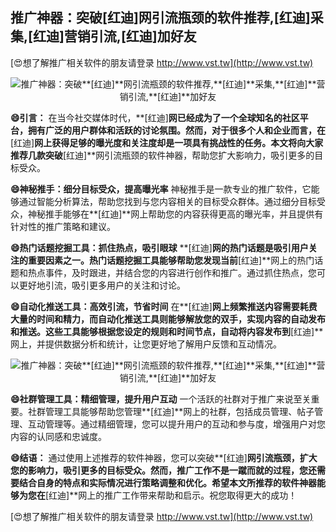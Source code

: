 ## **推广神器：突破**[红迪]**网引流瓶颈的软件推荐,**[红迪]**采集,**[红迪]**营销引流,**[红迪]**加好友**

[😍想了解推广相关软件的朋友请登录 http://www.vst.tw](http://www.vst.tw)

 <center><img src="https://vst.tw/MP4/tuiguang/png/3.png" alt="推广神器：突破**[红迪]**网引流瓶颈的软件推荐,**[红迪]**采集,**[红迪]**营销引流,**[红迪]**加好友"></center>

**😄引言：**
在当今社交媒体时代，**[红迪]**网已经成为了一个全球知名的社区平台，拥有广泛的用户群体和活跃的讨论氛围。然而，对于很多个人和企业而言，在**[红迪]**网上获得足够的曝光度和关注度却是一项具有挑战性的任务。本文将向大家推荐几款突破**[红迪]**网引流瓶颈的软件神器，帮助您扩大影响力，吸引更多的目标受众。

**😄神秘推手：细分目标受众，提高曝光率**
神秘推手是一款专业的推广软件，它能够通过智能分析算法，帮助您找到与您内容相关的目标受众群体。通过细分目标受众，神秘推手能够在**[红迪]**网上帮助您的内容获得更高的曝光率，并且提供有针对性的推广策略和建议。

**😄热门话题挖掘工具：抓住热点，吸引眼球**
**[红迪]**网的热门话题是吸引用户关注的重要因素之一。热门话题挖掘工具能够帮助您发现当前**[红迪]**网上的热门话题和热点事件，及时跟进，并结合您的内容进行创作和推广。通过抓住热点，您可以更好地引流，吸引更多用户的关注和讨论。

**😄自动化推送工具：高效引流，节省时间**
在**[红迪]**网上频繁推送内容需要耗费大量的时间和精力，而自动化推送工具则能够解放您的双手，实现内容的自动发布和推送。这些工具能够根据您设定的规则和时间节点，自动将内容发布到**[红迪]**网上，并提供数据分析和统计，让您更好地了解用户反馈和互动情况。

 <center><img src="https://vst.tw/MP4/tuiguang/png/7.png" alt="推广神器：突破**[红迪]**网引流瓶颈的软件推荐,**[红迪]**采集,**[红迪]**营销引流,**[红迪]**加好友"></center>

**😄社群管理工具：精细管理，提升用户互动**
一个活跃的社群对于推广来说至关重要。社群管理工具能够帮助您管理**[红迪]**网上的社群，包括成员管理、帖子管理、互动管理等。通过精细管理，您可以提升用户的互动和参与度，增强用户对您内容的认同感和忠诚度。

**😄结语：**
通过使用上述推荐的软件神器，您可以突破**[红迪]**网引流瓶颈，扩大您的影响力，吸引更多的目标受众。然而，推广工作不是一蹴而就的过程，您还需要结合自身的特点和实际情况进行策略调整和优化。希望本文所推荐的软件神器能够为您在**[红迪]**网上的推广工作带来帮助和启示。祝您取得更大的成功！

[😍想了解推广相关软件的朋友请登录 http://www.vst.tw](http://www.vst.tw)



